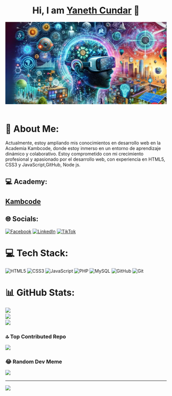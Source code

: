 
<div align="center" >

<h1 align="center">Hi, I am <a href="https://github.com/YanethCundarM">Yaneth Cundar</a> 👋</h1>
</div>
<img src="./mybanner.png"> <br>
<br>

# 💫 About Me:
Actualmente, estoy ampliando mis conocimientos en desarrollo web en la Academia Kambcode, donde estoy inmerso en un entorno de aprendizaje dinámico y colaborativo. Estoy comprometido con mi crecimiento profesional y apasionado por el desarrollo web, con experiencia en HTML5, CSS3 y JavaScript,GitHub, Node js. 

## 💻 Academy:

<h2><a href="https://www.kambcodelatam.com/">Kambcode</a></h2>



## 🌐 Socials:
[![Facebook](https://img.shields.io/badge/Facebook-%231877F2.svg?logo=Facebook&logoColor=white)](https://facebook.com/https://www.facebook.com/yaneth.cundarmelo/about/) [![LinkedIn](https://img.shields.io/badge/LinkedIn-%230077B5.svg?logo=linkedin&logoColor=white)](https://linkedin.com/in/https://www.linkedin.com/public-profile/settings?trk=d_flagship3_profile_self_view_public_profile) [![TikTok](https://img.shields.io/badge/TikTok-%23000000.svg?logo=TikTok&logoColor=white)](https://tiktok.com/@https://www.tiktok.com/@yanethcm725?_t=8mKRMaf3ISZ&_r=1) 


# 💻 Tech Stack:
![HTML5](https://img.shields.io/badge/html5-%23E34F26.svg?style=for-the-badge&logo=html5&logoColor=white) ![CSS3](https://img.shields.io/badge/css3-%231572B6.svg?style=for-the-badge&logo=css3&logoColor=white) ![JavaScript](https://img.shields.io/badge/javascript-%23323330.svg?style=for-the-badge&logo=javascript&logoColor=%23F7DF1E) ![PHP](https://img.shields.io/badge/php-%23777BB4.svg?style=for-the-badge&logo=php&logoColor=white) ![MySQL](https://img.shields.io/badge/mysql-4479A1.svg?style=for-the-badge&logo=mysql&logoColor=white) ![GitHub](https://img.shields.io/badge/github-%23121011.svg?style=for-the-badge&logo=github&logoColor=white) ![Git](https://img.shields.io/badge/git-%23F05033.svg?style=for-the-badge&logo=git&logoColor=white)



# 📊 GitHub Stats:
![](https://github-readme-stats.vercel.app/api?username=YanethCundarM&theme=dark&hide_border=false&include_all_commits=false&count_private=false)<br/>
![](https://github-readme-streak-stats.herokuapp.com/?user=YanethCundarM&theme=dark&hide_border=false)<br/>
![](https://github-readme-stats.vercel.app/api/top-langs/?username=YanethCundarM&theme=dark&hide_border=false&include_all_commits=false&count_private=false&layout=compact)

### 🔝 Top Contributed Repo
![](https://github-contributor-stats.vercel.app/api?username=YanethCundarM&limit=5&theme=dark&combine_all_yearly_contributions=true)

### 😂 Random Dev Meme
<img src='https://memer-new.vercel.app/' style="height: 400px;"/>

---
[![](https://visitcount.itsvg.in/api?id=YanethCundarM&icon=0&color=0)](https://visitcount.itsvg.in)

<!-- Proudly created with GPRM ( https://gprm.itsvg.in ) -->
